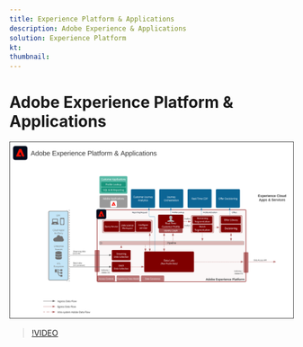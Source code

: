 ```yaml
---
title: Experience Platform & Applications
description: Adobe Experience & Applications
solution: Experience Platform
kt: 
thumbnail: 
---
```


# Adobe Experience Platform & Applications

<img src="assets/aep+apps.svg" alt="Experience Platform & Applications" style="border:1px solid #4a4a4a"/>

>[!VIDEO](https://video.tv.adobe.com/v/32456/?quality=12&learn=on)